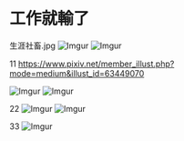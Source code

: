 # 工作就輸了

生涯社畜.jpg
![Imgur](http://i.imgur.com/46TuNoj.jpg)
![Imgur](http://i.imgur.com/q6PYrkg.jpg)

11
https://www.pixiv.net/member_illust.php?mode=medium&illust_id=63449070

![Imgur](http://i.imgur.com/dn6XTGL.jpg)
![Imgur](http://i.imgur.com/2JwaKof.jpg)

22
![Imgur](http://i.imgur.com/iv6exxC.jpg)
![Imgur](http://i.imgur.com/Abv82XI.jpg)

33
![Imgur](http://i.imgur.com/6YauUFB.jpg)
